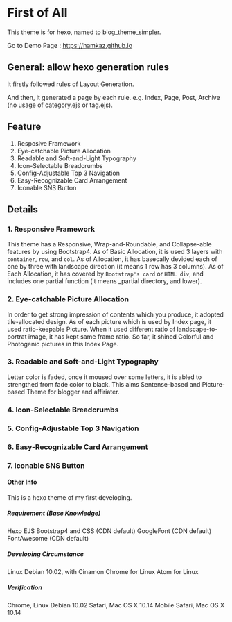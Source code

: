 # First of All
This theme is for hexo, named to blog_theme_simpler.

Go to Demo Page : https://hamkaz.github.io

## General: allow hexo generation rules
It firstly followed rules of Layout Generation.

And then, it generated a page by each rule.
e.g. Index, Page, Post, Archive (no usage of category.ejs or tag.ejs).

## Feature
1. Resposive Framework
2. Eye-catchable Picture Allocation
3. Readable and Soft-and-Light Typography
4. Icon-Selectable Breadcrumbs
5. Config-Adjustable Top 3 Navigation
6. Easy-Recognizable Card Arrangement
7. Iconable SNS Button 

## Details
### 1. Responsive Framework
This theme has a Responsive, Wrap-and-Roundable, and Collapse-able features by using Bootstrap4.
As of Basic Allocation, it is used 3 layers with `container`, `row`, and `col`.
As of Allocation, it has basecally devided each of one by three with landscape direction (it means 1 row has 3 columns).
As of Each Allocation, it has covered by `Bootstrap's card` or `HTML div`, and includes one partial function (it means _partial directory, and lower).

### 2. Eye-catchable Picture Allocation
In order to get strong impression of contents which you produce, it adopted tile-allocated design.
As of each picture which is used by Index page, it used ratio-keepable Picture.
When it used different ratio of landscape-to-portrat image, it has kept same frame ratio.
So far, it shined Colorful and Photogenic pictures in this Index Page.

### 3. Readable and Soft-and-Light Typography
Letter color is faded, once it moused over some letters, it is abled to strengthed from fade color to black. 
This aims Sentense-based and Picture-based Theme for blogger and affiriater.

### 4. Icon-Selectable Breadcrumbs

### 5. Config-Adjustable Top 3 Navigation

### 6. Easy-Recognizable Card Arrangement

### 7. Iconable SNS Button 


#### Other Info
This is a hexo theme of my first developing.

##### Requirement (Base Knowledge)
Hexo
EJS
Bootstrap4 and CSS (CDN default)
GoogleFont (CDN default)
FontAwesome (CDN default)

##### Developing Circumstance
Linux Debian 10.02, with Cinamon
Chrome for Linux
Atom for Linux

##### Verification
Chrome, Linux Debian 10.02
Safari, Mac OS X 10.14
Mobile Safari, Mac OS X 10.14
